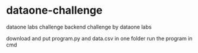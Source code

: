 # dataone-challenge
dataone labs challenge
backend challenge by dataone labs

download and put program.py and data.csv in one folder
run the program in cmd

